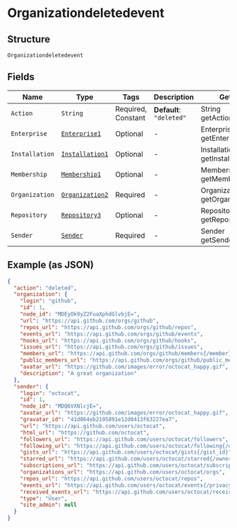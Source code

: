
# Organizationdeletedevent

## Structure

`Organizationdeletedevent`

## Fields

| Name | Type | Tags | Description | Getter | Setter |
|  --- | --- | --- | --- | --- | --- |
| `Action` | `String` | Required, Constant | **Default**: `"deleted"` | String getAction() | setAction(String action) |
| `Enterprise` | [`Enterprise1`](../../doc/models/enterprise-1.md) | Optional | - | Enterprise1 getEnterprise() | setEnterprise(Enterprise1 enterprise) |
| `Installation` | [`Installation1`](../../doc/models/installation-1.md) | Optional | - | Installation1 getInstallation() | setInstallation(Installation1 installation) |
| `Membership` | [`Membership1`](../../doc/models/membership-1.md) | Optional | - | Membership1 getMembership() | setMembership(Membership1 membership) |
| `Organization` | [`Organization2`](../../doc/models/organization-2.md) | Required | - | Organization2 getOrganization() | setOrganization(Organization2 organization) |
| `Repository` | [`Repository3`](../../doc/models/repository-3.md) | Optional | - | Repository3 getRepository() | setRepository(Repository3 repository) |
| `Sender` | [`Sender`](../../doc/models/sender.md) | Required | - | Sender getSender() | setSender(Sender sender) |

## Example (as JSON)

```json
{
  "action": "deleted",
  "organization": {
    "login": "github",
    "id": 1,
    "node_id": "MDEyOk9yZ2FuaXphdGlvbjE=",
    "url": "https://api.github.com/orgs/github",
    "repos_url": "https://api.github.com/orgs/github/repos",
    "events_url": "https://api.github.com/orgs/github/events",
    "hooks_url": "https://api.github.com/orgs/github/hooks",
    "issues_url": "https://api.github.com/orgs/github/issues",
    "members_url": "https://api.github.com/orgs/github/members{/member}",
    "public_members_url": "https://api.github.com/orgs/github/public_members{/member}",
    "avatar_url": "https://github.com/images/error/octocat_happy.gif",
    "description": "A great organization"
  },
  "sender": {
    "login": "octocat",
    "id": 1,
    "node_id": "MDQ6VXNlcjE=",
    "avatar_url": "https://github.com/images/error/octocat_happy.gif",
    "gravatar_id": "41d064eb2195891e12d0413f63227ea7",
    "url": "https://api.github.com/users/octocat",
    "html_url": "https://github.com/octocat",
    "followers_url": "https://api.github.com/users/octocat/followers",
    "following_url": "https://api.github.com/users/octocat/following{/other_user}",
    "gists_url": "https://api.github.com/users/octocat/gists{/gist_id}",
    "starred_url": "https://api.github.com/users/octocat/starred{/owner}{/repo}",
    "subscriptions_url": "https://api.github.com/users/octocat/subscriptions",
    "organizations_url": "https://api.github.com/users/octocat/orgs",
    "repos_url": "https://api.github.com/users/octocat/repos",
    "events_url": "https://api.github.com/users/octocat/events{/privacy}",
    "received_events_url": "https://api.github.com/users/octocat/received_events",
    "type": "User",
    "site_admin": null
  }
}
```


